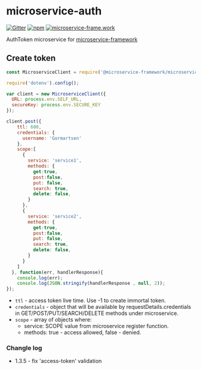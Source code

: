 # microservice-auth

[![Gitter](https://img.shields.io/gitter/room/microservice-framework/chat.svg?style=flat-square)](https://gitter.im/microservice-framework/chat)
[![npm](https://img.shields.io/npm/dt/@microservice-framework/microservice-auth.svg?style=flat-square)](https://www.npmjs.com/~microservice-framework)
[![microservice-frame.work](https://img.shields.io/badge/online%20docs-200-green.svg?style=flat-square)](http://microservice-frame.work)


AuthToken microservice for [microservice-framework](https://www.npmjs.com/~microservice-framework)


## Create token

```js
const MicroserviceClient = require('@microservice-framework/microservice-client');

require('dotenv').config();

var client = new MicroserviceClient({
  URL: process.env.SELF_URL,
  secureKey: process.env.SECURE_KEY
});

client.post({
    ttl: 600,
    credentials: {
      username: 'Gormartsen'
    },
    scope:[
      {
        service: 'service1',
        methods: {
          get:true,
          post:false,
          put: false,
          search: true,
          delete: false,
        }
      },
      {
        service: 'service2',
        methods: {
          get:true,
          post:false,
          put: false,
          search: true,
          delete: false,
        }
      }
    ]
  }, function(err, handlerResponse){
    console.log(err);
    console.log(JSON.stringify(handlerResponse , null, 2));
});

```

 - `ttl` - access token live time. Use -1 to create immortal token.
 - `credentials` - object that will be available by requestDetails.credentials in GET/POST/PUT/SEARCH/DELETE methods under microservice.
 - `scope` - array of objects where:
   - service: SCOPE value from microservice register function.
   - methods: true - access allowed, false - denied.

### Changle log

- 1.3.5 - fix 'access-token' validation